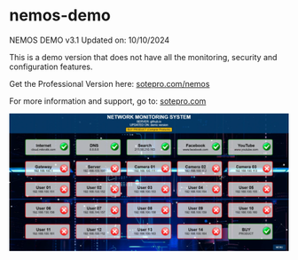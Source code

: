 # nemos-demo
NEMOS DEMO v3.1
Updated on: 10/10/2024

This is a demo version that does not have all the monitoring, security and configuration features.

Get the Professional Version here:
[sotepro.com/nemos](https://sotepro.com/nemos)

For more information and support, go to:
[sotepro.com](https://sotepro.com)

![screenshot-nemos-demo.png](https://raw.githubusercontent.com/jhonatan-lamina/nemos-demo/refs/heads/main/img/screenshot.webp)
